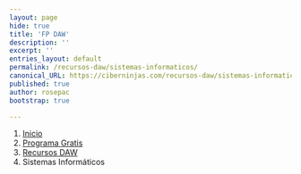```yaml
---
layout: page
hide: true
title: 'FP DAW'
description: ''
excerpt: ''
entries_layout: default
permalink: /recursos-daw/sistemas-informaticos/
canonical_URL: https://ciberninjas.com/recursos-daw/sistemas-informaticos/
published: true
author: rosepac
bootstrap: true

---
```


<div class="hidden-sm-down">
<nav aria-label="breadcrumb">
  <ol class="breadcrumb">
    <li class="breadcrumb-item"><a href="/">Inicio</a></li>
    <li class="breadcrumb-item"><a href="/programa-gratis/">Programa Gratis</a></li>
    <li class="breadcrumb-item"><a href="/recursos-daw/">Recursos DAW</a></li>
    <li class="breadcrumb-item active" aria-current="page">Sistemas Informáticos</li>
  </ol>
</nav>
</div>

<script type="application/ld+json">
{
 "@context": "https://schema.org",
 "@type": "BreadcrumbList",
 "itemListElement":
 [
  {
   "@type": "ListItem",
   "position": 1,
   "item":
   {
    "@id": "https://ciberninjas.com/programa-gratis/",
    "name": "Ciclo Formativo de Grado Superior de Desarrollo de Aplicaciones Web"
    }
  },
  {
   "@type": "ListItem",
   "position": 2,
   "item":
   {
    "@id": "https://ciberninjas.com/recursos-daw/",
    "name": "Ciclo Formativo de Grado Superior de Desarrollo de Aplicaciones Web"
    }
  },
  {
   "@type": "ListItem",
  "position": 3,
  "item":
   {
     "@id": "https://ciberninjas.com/recursos-daw/sistemas-informaticos/",
     "name": "Módulo Completo de Sistemas Informáticos del Ciclo Formativo Superior de Desarrollo de Aplicaciones Web"
   }
 ]
}
</script>